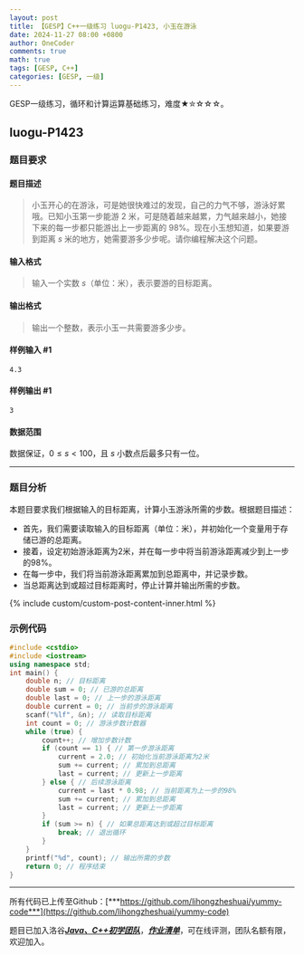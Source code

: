 ```yaml
---
layout: post
title: 【GESP】C++一级练习 luogu-P1423, 小玉在游泳
date: 2024-11-27 08:00 +0800
author: OneCoder
comments: true
math: true
tags: [GESP, C++]
categories: [GESP, 一级]
---
```

GESP一级练习，循环和计算运算基础练习，难度★✮☆☆☆。

<!--more-->

## luogu-P1423

### 题目要求

#### 题目描述

>小玉开心的在游泳，可是她很快难过的发现，自己的力气不够，游泳好累哦。已知小玉第一步能游 $2$ 米，可是随着越来越累，力气越来越小，她接下来的每一步都只能游出上一步距离的 $98\%$。现在小玉想知道，如果要游到距离 $s$ 米的地方，她需要游多少步呢。请你编程解决这个问题。

#### 输入格式

>输入一个实数 $s$（单位：米），表示要游的目标距离。

#### 输出格式

>输出一个整数，表示小玉一共需要游多少步。

#### 样例输入 #1

```console
4.3
```

#### 样例输出 #1

```console
3
```

#### 数据范围

数据保证，$0 \leq s < 100$，且 $s$ 小数点后最多只有一位。

---

### 题目分析

本题目要求我们根据输入的目标距离，计算小玉游泳所需的步数。根据题目描述：

- 首先，我们需要读取输入的目标距离（单位：米），并初始化一个变量用于存储已游的总距离。
- 接着，设定初始游泳距离为2米，并在每一步中将当前游泳距离减少到上一步的98%。
- 在每一步中，我们将当前游泳距离累加到总距离中，并记录步数。
- 当总距离达到或超过目标距离时，停止计算并输出所需的步数。

{% include custom/custom-post-content-inner.html %}

### 示例代码

```cpp
#include <cstdio>
#include <iostream>
using namespace std;
int main() {
    double n; // 目标距离
    double sum = 0; // 已游的总距离
    double last = 0; // 上一步的游泳距离
    double current = 0; // 当前步的游泳距离
    scanf("%lf", &n); // 读取目标距离
    int count = 0; // 游泳步数计数器
    while (true) {
        count++; // 增加步数计数
        if (count == 1) { // 第一步游泳距离
            current = 2.0; // 初始化当前游泳距离为2米
            sum += current; // 累加到总距离
            last = current; // 更新上一步距离
        } else { // 后续游泳距离
            current = last * 0.98; // 当前距离为上一步的98%
            sum += current; // 累加到总距离
            last = current; // 更新上一步距离
        }
        if (sum >= n) { // 如果总距离达到或超过目标距离
            break; // 退出循环
        }
    }
    printf("%d", count); // 输出所需的步数
    return 0; // 程序结束
}
```

---

所有代码已上传至Github：[***https://github.com/lihongzheshuai/yummy-code***](https://github.com/lihongzheshuai/yummy-code)

题目已加入洛谷[***Java、C++初学团队***](https://www.luogu.com.cn/team/92228)，[***作业清单***](https://www.luogu.com.cn/team/92228#homework)，可在线评测，团队名额有限，欢迎加入。
